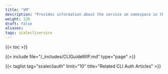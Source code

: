 ```yaml
---
title: "VM"
description: "Provides information about the service vm namespace in the TrueNAS CLI. Includes command syntax and common commands."
weight: 120
draft: false
aliases:
tags: scalecliservice
---
```


{{< toc >}}

{{< include file="/_includes/CLIGuideWIP.md" type="page" >}}

{{< taglist tag="scalecliauth" limit="10" title="Related CLI Auth Articles" >}}